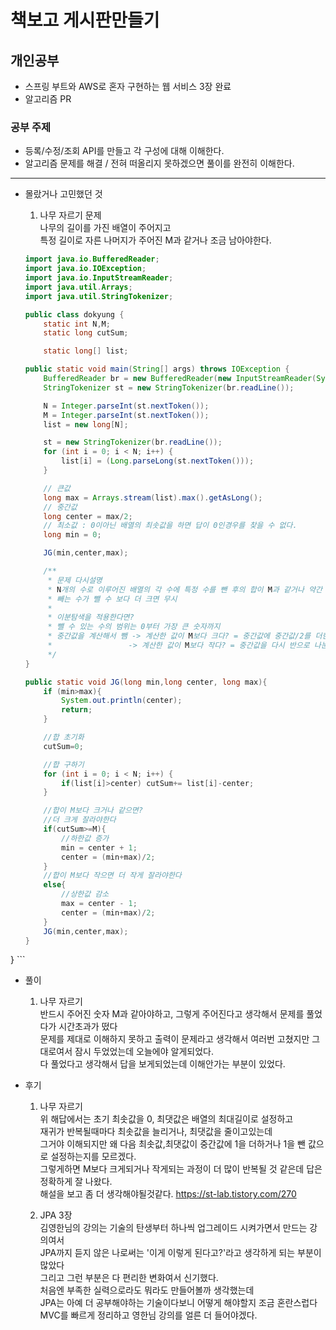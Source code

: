 # 책보고 게시판만들기

## 개인공부

- 스프링 부트와 AWS로 혼자 구현하는 웹 서비스 3장 완료
- 알고리즘 PR

### 공부 주제

- 등록/수정/조회 API를 만들고 각 구성에 대해 이해한다.
- 알고리즘 문제를 해결 / 전혀 떠올리지 못하겠으면 풀이를 완전히 이해한다.

--- 
* 몰랐거나 고민했던 것

    1. 나무 자르기 문제  
    나무의 길이를 가진 배열이 주어지고  
    특정 길이로 자른 나머지가 주어진 M과 같거나 조금 남아야한다.
    ```java
    import java.io.BufferedReader;
    import java.io.IOException;
    import java.io.InputStreamReader;
    import java.util.Arrays;
    import java.util.StringTokenizer;

    public class dokyung { 
        static int N,M;
        static long cutSum;

        static long[] list;

    public static void main(String[] args) throws IOException {
        BufferedReader br = new BufferedReader(new InputStreamReader(System.in));
        StringTokenizer st = new StringTokenizer(br.readLine());

        N = Integer.parseInt(st.nextToken());
        M = Integer.parseInt(st.nextToken());
        list = new long[N];

        st = new StringTokenizer(br.readLine());
        for (int i = 0; i < N; i++) {
            list[i] = (Long.parseLong(st.nextToken()));
        }

        // 큰값
        long max = Arrays.stream(list).max().getAsLong();
        // 중간값
        long center = max/2;
        // 최소값 : 0이아닌 배열의 최솟값을 하면 답이 0인경우를 찾을 수 없다.
        long min = 0;

        JG(min,center,max);

        /**
         * 문제 다시설명
         * N개의 수로 이루어진 배열의 각 수에 특정 수를 뺀 후의 합이 M과 같거나 약간 커야한다.
         * 빼는 수가 뺄 수 보다 더 크면 무시
         *
         * 이분탐색을 적용한다면?
         * 뺄 수 있는 수의 범위는 0부터 가장 큰 숫자까지
         * 중간값을 계산해서 뺌 -> 계산한 값이 M보다 크다? = 중간값에 중간값/2를 더한 뒤 다시 계산
         *                 -> 계산한 값이 M보다 작다? = 중간값을 다시 반으로 나눈 뒤 계산
         */
    }

    public static void JG(long min,long center, long max){
        if (min>max){
            System.out.println(center);
            return;
        }

        //합 초기화
        cutSum=0;

        //합 구하기
        for (int i = 0; i < N; i++) {
            if(list[i]>center) cutSum+= list[i]-center;
        }

        //합이 M보다 크거나 같으면?
        //더 크게 잘라야한다
        if(cutSum>=M){
            //하한값 증가
            min = center + 1;
            center = (min+max)/2;
        }
        //합이 M보다 작으면 더 작게 잘라야한다
        else{
            //상한값 감소
            max = center - 1;
            center = (min+max)/2;
        }
        JG(min,center,max);
    }
}
    ```
* 풀이

    1. 나무 자르기  
    반드시 주어진 숫자 M과 같아야하고, 그렇게 주어진다고 생각해서 문제를 풀었다가 시간초과가 떴다  
    문제를 제대로 이해하지 못하고 출력이 문제라고 생각해서 여러번 고쳤지만 그대로여서 잠시 두었었는데 오늘에야 알게되었다.  
    다 풀었다고 생각해서 답을 보게되었는데 이해안가는 부분이 있었다.
    
* 후기

    1. 나무 자르기  
    위 해답에서는 초기 최솟값을 0, 최댓값은 배열의 최대길이로 설정하고  
    재귀가 반복될때마다 최솟값을 늘리거나, 최댓값을 줄이고있는데  
    그거야 이해되지만 왜 다음 최솟값,최댓값이 중간값에 1을 더하거나 1을 뺀 값으로 설정하는지를 모르겠다.  
    그렇게하면 M보다 크게되거나 작게되는 과정이 더 많이 반복될 것 같은데 답은 정확하게 잘 나왔다.  
    해설을 보고 좀 더 생각해야될것같다.
    https://st-lab.tistory.com/270

    2. JPA 3장  
    김영한님의 강의는 기술의 탄생부터 하나씩 업그레이드 시켜가면서 만드는 강의여서  
    JPA까지 듣지 않은 나로써는 '이게 이렇게 된다고?'라고 생각하게 되는 부분이 많았다  
    그리고 그런 부분은 다 편리한 변화여서 신기했다.  
    처음엔 부족한 실력으로라도 뭐라도 만들어볼까 생각했는데  
    JPA는 아예 더 공부해야하는 기술이다보니 어떻게 해야할지 조금 혼란스럽다  
    MVC를 빠르게 정리하고 영한님 강의를 얼른 더 들어야겠다.
